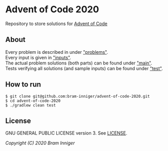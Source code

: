 # Advent of Code 2020

Repository to store solutions for [Advent of Code](https://adventofcode.com/2020)

## About

Every problem is described in under ["problems"](src/main/resources/problems).  
Every input is given in ["inputs"](src/main/resources/inputs).  
The actual problem solutions (both parts) can be found under ["main"](src/main/kotlin/be/inniger/advent).  
Tests verifying all solutions (and sample inputs) can be found under ["test"](src/test/kotlin/be/inniger/advent).  

## How to run

    $ git clone git@github.com:bram-inniger/advent-of-code-2020.git
    $ cd advent-of-code-2020
    $ ./gradlew clean test

## License

GNU GENERAL PUBLIC LICENSE version 3. See [LICENSE](LICENSE).

_Copyright (C) 2020 Bram Inniger_
